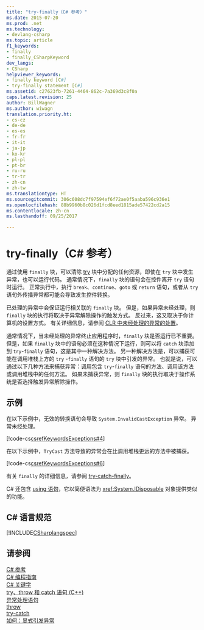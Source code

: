 ```yaml
---
title: "try-finally（C# 参考）"
ms.date: 2015-07-20
ms.prod: .net
ms.technology:
- devlang-csharp
ms.topic: article
f1_keywords:
- finally
- finally_CSharpKeyword
dev_langs:
- CSharp
helpviewer_keywords:
- finally keyword [C#]
- try-finally statement [C#]
ms.assetid: c27623fb-7261-4464-862c-7a369d3c8f0a
caps.latest.revision: 25
author: BillWagner
ms.author: wiwagn
translation.priority.ht:
- cs-cz
- de-de
- es-es
- fr-fr
- it-it
- ja-jp
- ko-kr
- pl-pl
- pt-br
- ru-ru
- tr-tr
- zh-cn
- zh-tw
ms.translationtype: HT
ms.sourcegitcommit: 306c608dc7f97594ef6f72ae0f5aaba596c936e1
ms.openlocfilehash: 88b9960b8c026d1fcd8eed1815ade57422cd2a15
ms.contentlocale: zh-cn
ms.lasthandoff: 09/25/2017

---
```

# <a name="try-finally-c-reference"></a>try-finally（C# 参考）
通过使用 `finally` 块，可以清除 [try](../../../csharp/language-reference/keywords/try-catch.md) 块中分配的任何资源，即使在 `try` 块中发生异常，也可以运行代码。 通常情况下，`finally` 块的语句会在控件离开 `try` 语句时运行。 正常执行中，执行 `break`、`continue`、`goto` 或 `return` 语句，或者从 `try` 语句外传播异常都可能会导致发生控件转换。  
  
 已处理的异常中会保证运行相关联的 `finally` 块。 但是，如果异常未经处理，则 `finally` 块的执行将取决于异常解除操作的触发方式。 反过来，这又取决于你计算机的设置方式。 有关详细信息，请参阅 [CLR 中未经处理的异常的处置](http://go.microsoft.com/fwlink/?LinkId=128371)。  
  
 通常情况下，当未经处理的异常终止应用程序时，`finally` 块是否运行已不重要。 但是，如果 `finally` 块中的语句必须在这种情况下运行，则可以将 `catch` 块添加到 `try`-`finally` 语句，这是其中一种解决方法。 另一种解决方法是，可以捕获可能在调用堆栈上方的 `try` -`finally` 语句的 `try` 块中引发的异常。 也就是说，可以通过以下几种方法来捕获异常：调用包含 `try`-`finally` 语句的方法、调用该方法或调用堆栈中的任何方法。 如果未捕获异常，则 `finally` 块的执行取决于操作系统是否选择触发异常解除操作。  
  
## <a name="example"></a>示例  
 在以下示例中，无效的转换语句会导致 `System.InvalidCastException` 异常。 异常未经处理。  
  
 [!code-cs[csrefKeywordsExceptions#4](../../../csharp/language-reference/keywords/codesnippet/CSharp/try-finally_1.cs)]  
  
 在以下示例中，`TryCast` 方法导致的异常会在比调用堆栈更远的方法中被捕获。  
  
 [!code-cs[csrefKeywordsExceptions#6](../../../csharp/language-reference/keywords/codesnippet/CSharp/try-finally_2.cs)]  
  
 有关 `finally` 的详细信息，请参阅 [try-catch-finally](../../../csharp/language-reference/keywords/try-catch-finally.md)。  
  
 C# 还包含 [using 语句](../../../csharp/language-reference/keywords/using-statement.md)，它以简便语法为 <xref:System.IDisposable> 对象提供类似的功能。  
  
## <a name="c-language-specification"></a>C# 语言规范  
 [!INCLUDE[CSharplangspec](~/includes/csharplangspec-md.md)]  
  
## <a name="see-also"></a>请参阅  
 [C# 参考](../../../csharp/language-reference/index.md)   
 [C# 编程指南](../../../csharp/programming-guide/index.md)   
 [C# 关键字](../../../csharp/language-reference/keywords/index.md)   
 [try、throw 和 catch 语句 (C++)](/cpp/cpp/try-throw-and-catch-statements-cpp)   
 [异常处理语句](../../../csharp/language-reference/keywords/exception-handling-statements.md)   
 [throw](../../../csharp/language-reference/keywords/throw.md)   
 [try-catch](../../../csharp/language-reference/keywords/try-catch.md)   
 [如何：显式引发异常](https://msdn.microsoft.com/library/xhcbs8fz)

